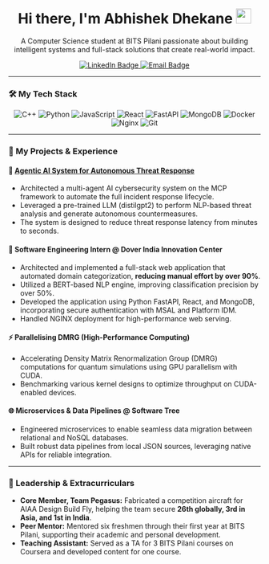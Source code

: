 <div id="header" align="center">
  <h1>
    Hi there, I'm Abhishek Dhekane 
    <img src="https://media.giphy.com/media/hvRJCLFzcasrR4ia7z/giphy.gif" width="30px"/>
  </h1>
  <p>
    A Computer Science student at BITS Pilani passionate about building intelligent systems and full-stack solutions that create real-world impact.
  </p>
  <div id="badges" align="center">
    <a href="https://www.linkedin.com/in/abhishek-dhekane-6639b1264/">
      <img src="https://img.shields.io/badge/LinkedIn-blue?style=for-the-badge&logo=linkedin&logoColor=white" alt="LinkedIn Badge"/>
    </a>
    <a href="mailto:abhisheks.dhekane@gmail.com">
      <img src="https://img.shields.io/badge/Email-red?style=for-the-badge&logo=gmail&logoColor=white" alt="Email Badge"/>
    </a>
  </div>
  <hr/>
</div>

<h3>🛠️ My Tech Stack</h3>

<p align="center">
  <img src="https://img.shields.io/badge/C%2B%2B-00599C?style=for-the-badge&logo=c%2B%2B&logoColor=white" alt="C++"/>
  <img src="https://img.shields.io/badge/Python-3776AB?style=for-the-badge&logo=python&logoColor=white" alt="Python"/>
  <img src="https://img.shields.io/badge/JavaScript-F7DF1E?style=for-the-badge&logo=javascript&logoColor=black" alt="JavaScript"/>
<!--   <img src="https://img.shields.io/badge/CUDA-76B900?style=for-the-badge&logo=nvidia&logoColor=white" alt="CUDA"/> -->
  <img src="https://img.shields.io/badge/React-20232A?style=for-the-badge&logo=react&logoColor=61DAFB" alt="React"/>
  <img src="https://img.shields.io/badge/FastAPI-009688?style=for-the-badge&logo=fastapi&logoColor=white" alt="FastAPI"/>
  <img src="https://img.shields.io/badge/MongoDB-47A248?style=for-the-badge&logo=mongodb&logoColor=white" alt="MongoDB"/>
  <img src="https://img.shields.io/badge/Docker-2496ED?style=for-the-badge&logo=docker&logoColor=white" alt="Docker"/>
  <img src="https://img.shields.io/badge/Nginx-009639?style=for-the-badge&logo=nginx&logoColor=white" alt="Nginx"/>
<!--   <img src="https://img.shields.io/badge/Microsoft_Azure-0089D6?style=for-the-badge&logo=microsoft-azure&logoColor=white" alt="Azure"/> -->
  <img src="https://img.shields.io/badge/Git-F05032?style=for-the-badge&logo=git&logoColor=white" alt="Git"/>
</p>

---

### 🚀 My Projects & Experience

#### 🤖 [Agentic AI System for Autonomous Threat Response](https://github.com/asdhekane/agentic-cybersec)
- Architected a multi-agent AI cybersecurity system on the MCP framework to automate the full incident response lifecycle.
- Leveraged a pre-trained LLM (distilgpt2) to perform NLP-based threat analysis and generate autonomous countermeasures.
- The system is designed to reduce threat response latency from minutes to seconds.

#### 🏢 Software Engineering Intern @ Dover India Innovation Center
- Architected and implemented a full-stack web application that automated domain categorization, **reducing manual effort by over 90%**.
- Utilized a BERT-based NLP engine, improving classification precision by over 50%.
- Developed the application using Python FastAPI, React, and MongoDB, incorporating secure authentication with MSAL and Platform IDM.
- Handled NGINX deployment for high-performance web serving.

#### ⚡ Parallelising DMRG (High-Performance Computing)
- Accelerating Density Matrix Renormalization Group (DMRG) computations for quantum simulations using GPU parallelism with CUDA.
- Benchmarking various kernel designs to optimize throughput on CUDA-enabled devices.

#### 🌐 Microservices & Data Pipelines @ Software Tree
- Engineered microservices to enable seamless data migration between relational and NoSQL databases.
- Built robust data pipelines from local JSON sources, leveraging native APIs for reliable integration.

---

### 🌟 Leadership & Extracurriculars

- **Core Member, Team Pegasus:** Fabricated a competition aircraft for AIAA Design Build Fly, helping the team secure **26th globally, 3rd in Asia, and 1st in India**.
- **Peer Mentor:** Mentored six freshmen through their first year at BITS Pilani, supporting their academic and personal development.
- **Teaching Assistant:** Served as a TA for 3 BITS Pilani courses on Coursera and developed content for one course.
